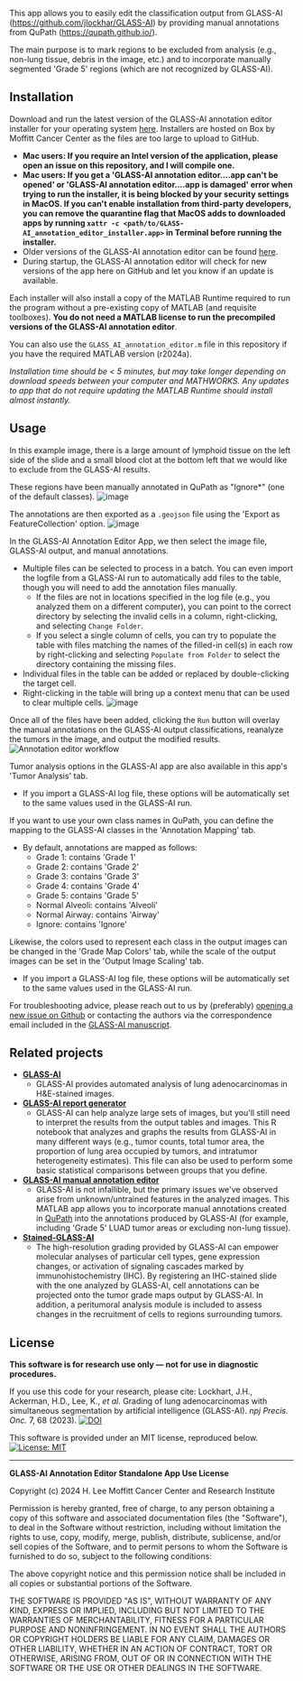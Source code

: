 This app allows you to easily edit the classification output from GLASS-AI (https://github.com/jlockhar/GLASS-AI) by providing manual annotations from QuPath (https://qupath.github.io/).

The main purpose is to mark regions to be excluded from analysis (e.g., non-lung tissue, debris in the image, etc.) and to incorporate manually segmented 'Grade 5' regions (which are not recognized by GLASS-AI).

## Installation
Download and run the latest version of the GLASS-AI annotation editor installer for your operating system [here](https://moffitt.box.com/s/sjt4dz85ojwrskf0e8bxg00rcm98hn03). Installers are hosted on Box by Moffitt Cancer Center as the files are too large to upload to GitHub.

   - **Mac users: If you require an Intel version of the application, please open an issue on this repository, and I will compile one.**
   - **Mac users: If you get a 'GLASS-AI annotation editor....app can't be opened' or 'GLASS-AI annotation editor....app is damaged' error when trying to run the installer, it is being blocked by your security settings in MacOS. If you can't enable installation from third-party developers, you can remove the quarantine flag that MacOS adds to downloaded apps by running `xattr -c <path/to/GLASS-AI_annotation_editor_installer.app>` in Terminal before running the installer.**
   - Older versions of the GLASS-AI annotation editor can be found [here](https://moffitt.ent.box.com/folder/280947711873).
   - During startup, the GLASS-AI annotation editor will check for new versions of the app here on GitHub and let you know if an update is available.

Each installer will also install a copy of the MATLAB Runtime required to run the program without a pre-existing copy of MATLAB (and requisite toolboxes). **You do not need a MATLAB license to run the precompiled versions of the GLASS-AI annotation editor**.

You can also use the `GLASS_AI_annotation_editor.m` file in this repository if you have the required MATLAB version (r2024a). 

*Installation time should be < 5 minutes, but may take longer depending on download speeds between your computer and MATHWORKS. Any updates to app that do not require updating the MATLAB Runtime should install almost instantly.*

## Usage
In this example image, there is a large amount of lymphoid tissue on the left side of the slide and a small blood clot at the bottom left that we would like to exclude from the GLASS-AI results.

These regions have been manually annotated in QuPath as "Ignore*" (one of the default classes). 
![image](https://github.com/user-attachments/assets/25c7a34a-ac19-4032-bd49-52cc3117c9d1)

The annotations are then exported as a `.geojson` file using the 'Export as FeatureCollection' option.
![image](https://github.com/user-attachments/assets/61b5a761-cce5-413f-8296-f8675d0d2603)

In the GLASS-AI Annotation Editor App, we then select the image file, GLASS-AI output, and manual annotations.
- Multiple files can be selected to process in a batch. You can even import the logfile from a GLASS-AI run to automatically add files to the table, though you will need to add the annotation files manually.
  - If the files are not in locations specified in the log file (e.g., you analyzed them on a different computer), you can point to the correct directory by selecting the invalid cells in a column, right-clicking, and selecting `Change Folder`.
  - If you select a single column of cells, you can try to populate the table with files matching the names of the filled-in cell(s) in each row by right-clicking and selecting `Populate from Folder` to select the directory containing the missing files.
- Individual files in the table can be added or replaced by double-clicking the target cell.
- Right-clicking in the table will bring up a context menu that can be used to clear multiple cells.
![image](https://github.com/user-attachments/assets/b6b713ef-7212-4af7-8e0d-90d28e795efe)

Once all of the files have been added, clicking the `Run` button will overlay the manual annotations on the GLASS-AI output classifications, reanalyze the tumors in the image, and output the modified results.
![Annotation editor workflow](https://github.com/user-attachments/assets/5de4e7c2-b360-49c6-bfc7-442670feb738)

Tumor analysis options in the GLASS-AI app are also available in this app's 'Tumor Analysis' tab.
- If you import a GLASS-AI log file, these options will be automatically set to the same values used in the GLASS-AI run.

If you want to use your own class names in QuPath, you can define the mapping to the GLASS-AI classes in the 'Annotation Mapping' tab.
- By default, annotations are mapped as follows:
  - Grade 1: contains 'Grade 1'
  - Grade 2: contains 'Grade 2'
  - Grade 3: contains 'Grade 3'
  - Grade 4: contains 'Grade 4'
  - Grade 5: contains 'Grade 5'
  - Normal Alveoli: contains 'Alveoli'
  - Normal Airway: contains 'Airway'
  - Ignore: contains 'Ignore'
  

Likewise, the colors used to represent each class in the output images can be changed in the 'Grade Map Colors' tab, while the scale of the output images can be set in the 'Output Image Scaling' tab.
- If you import a GLASS-AI log file, these options will be automatically set to the same values used in the GLASS-AI run.


For troubleshooting advice, please reach out to us by (preferably) [opening a new issue on Github](https://github.com/jlockhar/GLASS-AI-annotation-editor/issues/new) or contacting the authors via the correspondence email included in the [GLASS-AI manuscript](https://doi.org/10.1038/s41698-023-00419-3).

## Related projects
* [**GLASS-AI**](https://github.com/jlockhar/GLASS-AI)
   * GLASS-AI provides automated analysis of lung adenocarcinomas in H&E-stained images.     
* [**GLASS-AI report generator**](https://github.com/jlockhar/GLASS-AI-ReportR)
	* GLASS-AI can help analyze large sets of images, but you'll still need to interpret the results from the output tables and images. This R notebook that analyzes and graphs the results from GLASS-AI in many different ways (e.g., tumor counts, total tumor area, the proportion of lung area occupied by tumors, and intratumor heterogeneity estimates). This file can also be used to perform some basic statistical comparisons between groups that you define.
* [**GLASS-AI manual annotation editor**](https://github.com/jlockhar/GLASS-AI-annotation-editor)
	* GLASS-AI is not infallible, but the primary issues we've observed arise from unknown/untrained features in the analyzed images. This MATLAB app allows you to incorporate manual annotations created in [QuPath](https://qupath.github.io/) into the annotations produced by GLASS-AI (for example, including 'Grade 5' LUAD tumor areas or excluding non-lung tissue).
* [**Stained-GLASS-AI**](https://github.com/jlockhar/Stained-GLASS-AI)
	* The high-resolution grading provided by GLASS-AI can empower molecular analyses of particular cell types, gene expression changes, or activation of signaling cascades marked by immunohistochemistry (IHC). By registering an IHC-stained slide with the one analyzed by GLASS-AI, cell annotations can be projected onto the tumor grade maps output by GLASS-AI. In addition, a peritumoral analysis module is included to assess changes in the recruitment of cells to regions surrounding tumors.

## License
**This software is for research use only — not for use in diagnostic procedures.** 

If you use this code for your research, please cite: Lockhart, J.H., Ackerman, H.D., Lee, K., *et al.* Grading of lung adenocarcinomas with simultaneous segmentation by artificial intelligence (GLASS-AI). *npj Precis. Onc.* 7, 68 (2023). [![DOI](https://zenodo.org/badge/DOI/10.1038/s41698-023-00419-3.svg)](https://doi.org/10.1038/s41698-023-00419-3)

This software is provided under an MIT license, reproduced below. [![License: MIT](https://img.shields.io/badge/License-MIT-yellow.svg)](https://opensource.org/licenses/MIT)

---

**GLASS-AI Annotation Editor Standalone App Use License**

Copyright (c) 2024 H. Lee Moffitt Cancer Center and Research Institute

Permission is hereby granted, free of charge, to any person obtaining a copy
of this software and associated documentation files (the "Software"), to deal
in the Software without restriction, including without limitation the rights
to use, copy, modify, merge, publish, distribute, sublicense, and/or sell
copies of the Software, and to permit persons to whom the Software is
furnished to do so, subject to the following conditions:

The above copyright notice and this permission notice shall be included in all
copies or substantial portions of the Software.

THE SOFTWARE IS PROVIDED "AS IS", WITHOUT WARRANTY OF ANY KIND, EXPRESS OR
IMPLIED, INCLUDING BUT NOT LIMITED TO THE WARRANTIES OF MERCHANTABILITY,
FITNESS FOR A PARTICULAR PURPOSE AND NONINFRINGEMENT. IN NO EVENT SHALL THE
AUTHORS OR COPYRIGHT HOLDERS BE LIABLE FOR ANY CLAIM, DAMAGES OR OTHER
LIABILITY, WHETHER IN AN ACTION OF CONTRACT, TORT OR OTHERWISE, ARISING FROM,
OUT OF OR IN CONNECTION WITH THE SOFTWARE OR THE USE OR OTHER DEALINGS IN THE
SOFTWARE.
